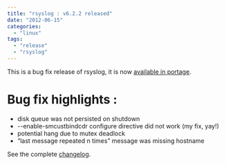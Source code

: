 ```yaml
---
title: "rsyslog : v6.2.2 released"
date: "2012-06-15"
categories: 
  - "linux"
tags: 
  - "release"
  - "rsyslog"
---
```


This is a bug fix release of rsyslog, it is now [available in portage](https://bugs.gentoo.org/show_bug.cgi?id=420999).

# Bug fix highlights :

- disk queue was not persisted on shutdown
- \--enable-smcustbindcdr configure directive did not work (my fix, yay!)
- potential hang due to mutex deadlock
- “last message repeated n times” message was missing hostname

See the complete [changelog](http://www.rsyslog.com/changelog-for-6-2-2-v6-stable/).
